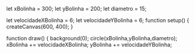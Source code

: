 let xBolinha = 300;
let yBolinha = 200;
let diametro = 15;

let velocidadeXBolinha = 6;
let velocidadeYBolinha = 6;
function setup() {
  createCanvas(600, 400);
}

function draw() {
  background(0);
  circle(xBolinha,yBolinha,diametro);
  xBolinha += velocidadeXBolinha;
  yBolinha += velocidadeYBolinha;

 
 
